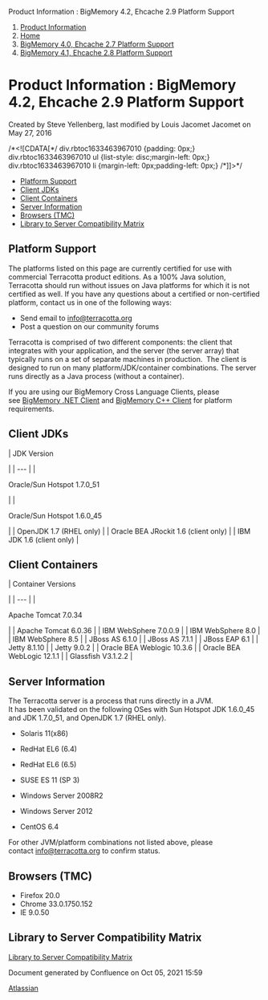 Product Information : BigMemory 4.2, Ehcache 2.9 Platform Support  

1.  [Product Information](index.html)
2.  [Home](Home.html)
3.  [BigMemory 4.0, Ehcache 2.7 Platform Support](37129882.html)
4.  [BigMemory 4.1, Ehcache 2.8 Platform Support](38834165.html)

Product Information : BigMemory 4.2, Ehcache 2.9 Platform Support
=================================================================

Created by Steve Yellenberg, last modified by Louis Jacomet Jacomet on May 27, 2016

/\*<!\[CDATA\[\*/ div.rbtoc1633463967010 {padding: 0px;} div.rbtoc1633463967010 ul {list-style: disc;margin-left: 0px;} div.rbtoc1633463967010 li {margin-left: 0px;padding-left: 0px;} /\*\]\]>\*/

*   [Platform Support](#BigMemory4.2,Ehcache2.9PlatformSupport-PlatformSupport)
*   [Client JDKs](#BigMemory4.2,Ehcache2.9PlatformSupport-ClientJDKs)
*   [Client Containers](#BigMemory4.2,Ehcache2.9PlatformSupport-ClientContainers)
*   [Server Information](#BigMemory4.2,Ehcache2.9PlatformSupport-ServerInformation)
*   [Browsers (TMC)](#BigMemory4.2,Ehcache2.9PlatformSupport-Browsers(TMC))
*   [Library to Server Compatibility Matrix](#BigMemory4.2,Ehcache2.9PlatformSupport-LibrarytoServerCompatibilityMatrix)

Platform Support
----------------

The platforms listed on this page are currently certified for use with commercial Terracotta product editions. As a 100% Java solution, Terracotta should run without issues on Java platforms for which it is not certified as well. If you have any questions about a certified or non-certified platform, contact us in one of the following ways:  
  

*   Send email to [info@terracotta.org](mailto:info@terracotta.org)
*   Post a question on our community forums

Terracotta is comprised of two different components: the client that integrates with your application, and the server (the server array) that typically runs on a set of separate machines in production.  The client is designed to run on many platform/JDK/container combinations. The server runs directly as a Java process (without a container).

If you are using our BigMemory Cross Language Clients, please see [BigMemory .NET Client](http://terracotta-org/documentation/4.1/cross-language/dotnet/dotnet-install) and [BigMemory C++ Client](Library+to+Server+Compatibility+Matrix) for platform requirements.  
  

Client JDKs
-----------

| 
JDK Version

 |
| --- |
| 

Oracle/Sun Hotspot 1.7.0\_51

 |
| 

Oracle/Sun Hotspot 1.6.0\_45

 |
| OpenJDK 1.7 (RHEL only) |
| Oracle BEA JRockit 1.6 (client only) |
| IBM JDK 1.6 (client only) |

Client Containers
-----------------

| 
Container Versions

 |
| --- |
| 

Apache Tomcat 7.0.34

 |
| Apache Tomcat 6.0.36 |
| IBM WebSphere 7.0.0.9 |
| IBM WebSphere 8.0 |
| IBM WebSphere 8.5 |
| JBoss AS 6.1.0 |
| JBoss AS 7.1.1 |
| JBoss EAP 6.1 |
| Jetty 8.1.10 |
| Jetty 9.0.2 |
| Oracle BEA Weblogic 10.3.6 |
| Oracle BEA WebLogic 12.1.1 |
| Glassfish V3.1.2.2 |

Server Information
------------------

The Terracotta server is a process that runs directly in a JVM.  
It has been validated on the following OSes with Sun Hotspot JDK 1.6.0\_45 and JDK 1.7.0\_51, and OpenJDK 1.7 (RHEL only).  
  

*   Solaris 11(x86)
*   RedHat EL6 (6.4)
*   RedHat EL6 (6.5)
*   SUSE ES 11 (SP 3)
    
*   Windows Server 2008R2
*   Windows Server 2012
*   CentOS 6.4

For other JVM/platform combinations not listed above, please contact [info@terracotta.org](mailto:info@terracotta.org) to confirm status.

Browsers (TMC)
--------------

*   Firefox 20.0
*   Chrome 33.0.1750.152
*   IE 9.0.50  
      
    

Library to Server Compatibility Matrix
--------------------------------------

[Library to Server Compatibility Matrix](Library+to+Server+Compatibility+Matrix)

Document generated by Confluence on Oct 05, 2021 15:59

[Atlassian](http://www.atlassian.com/)